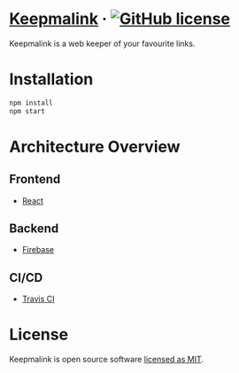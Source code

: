 # [Keepmalink](https://keepmalink.firebase.com) &middot; [![GitHub license](https://img.shields.io/badge/license-MIT-blue.svg)](https://github.com/nrogapp/keepmalink/blob/master/LICENSE)

Keepmalink is a web keeper of your favourite links.

# Installation

```sh
npm install
npm start
```

# Architecture Overview
## Frontend
- [React](https://facebook.github.io/react/)

## Backend
- [Firebase](https://firebase.google.com/)

## CI/CD
- [Travis CI](https://travis-ci.org/)

# License

Keepmalink is open source software [licensed as MIT](https://github.com/nrogapp/keepmalink/blob/master/LICENSE).
